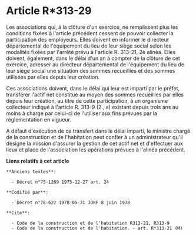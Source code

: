 # Article R*313-29

Les associations qui, à la clôture d'un exercice, ne remplissent plus les conditions fixées à l'article précédent cessent de
pouvoir collecter la participation des employeurs. Elles doivent en informer le directeur départemental de l'équipement du
lieu de leur siège social selon les modalités fixées par l'arrêté prévu à l'article R. 313-21, 2è alinéa. Elles doivent,
également, dans le délai d'un an à compter de la clôture de cet exercice, adresser au directeur départemental de l'équipement
du lieu de leur siège social une situation des sommes recueillies et des sommes utilisées par elles depuis leur création.

Ces associations doivent, dans le délai qui leur est imparti par le préfet, transférer l'actif net constitué au moyen des
sommes recueillies par elles depuis leur création, au titre de cette participation, à un organisme collecteur indiqué à
l'article R. 313-9 (2., a) existant depuis trois ans au moins à charge par celui-ci de l'utiliser aux fins prévues par la
règlementation en vigueur.

A défaut d'exécution de ce transfert dans le délai imparti, le ministre chargé de la construction et de l'habitation peut
confier à un administrateur qu'il désigne la mission d'assurer la gestion de cet actif net et d'effectuer aux lieux et place
de l'association les opérations prévues à l'alinéa précédent.

**Liens relatifs à cet article**

	**Anciens textes**:

	  - Décret n°75-1269 1975-12-27 art. 24

	**Codifié par**:

	  - Décret n°78-622 1978-05-31 JORF 8 juin 1978

	**Cite**:

	  - Code de la construction et de l'habitation R313-21, R313-9
	  - Code de la construction et de l'habitation. - art. R*313-21 (M)
